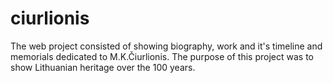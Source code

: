 # ciurlionis
The web project consisted of showing biography, work and it's timeline and memorials dedicated to M.K.Čiurlionis. The purpose of this project was to show Lithuanian heritage over the 100 years.
